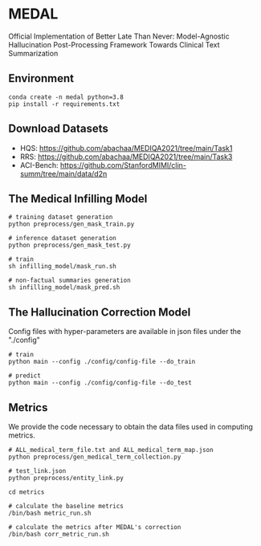 # MEDAL

Official Implementation of Better Late Than Never: Model-Agnostic Hallucination Post-Processing Framework Towards Clinical Text Summarization

## Environment

```shell
conda create -n medal python=3.8
pip install -r requirements.txt
```

## Download Datasets

- HQS: https://github.com/abachaa/MEDIQA2021/tree/main/Task1
- RRS: https://github.com/abachaa/MEDIQA2021/tree/main/Task3
- ACI-Bench: https://github.com/StanfordMIMI/clin-summ/tree/main/data/d2n

## The Medical Infilling Model

```shell
# training dataset generation
python preprocess/gen_mask_train.py

# inference dataset generation
python preprocess/gen_mask_test.py

# train
sh infilling_model/mask_run.sh

# non-factual summaries generation
sh infilling_model/mask_pred.sh
```


## The Hallucination Correction Model

Config files with hyper-parameters are available in json files under the "./config"


```shell
# train
python main --config ./config/config-file --do_train

# predict
python main --config ./config/config-file --do_test
```

## Metrics
We provide the code necessary to obtain the data files used in computing metrics.
```shell
# ALL_medical_term_file.txt and ALL_medical_term_map.json
python preprocess/gen_medical_term_collection.py

# test_link.json
python preprocess/entity_link.py
```

```shell
cd metrics

# calculate the baseline metrics
/bin/bash metric_run.sh

# calculate the metrics after MEDAL's correction
/bin/bash corr_metric_run.sh
```